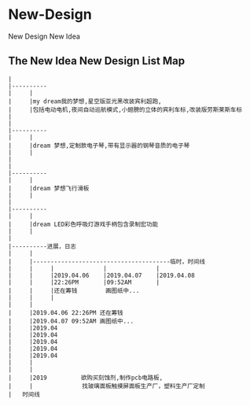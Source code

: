 # New-Design
New Design New Idea

The New Idea New Design List Map
----------
    |
    |----------
    |     |   
    |     |my dream我的梦想,星空版亚光黑改装宾利超跑,
    |     |包括电动电机,夜间自动巡航模式,小翅膀的立体的宾利车标,改装版劳斯莱斯车标
    |
    |
    |----------
    |     |
    |     |dream 梦想,定制款电子琴,带有显示器的钢琴音质的电子琴
    |     |
    |
    |
    |----------
    |     |
    |     |dream 梦想飞行滑板
    |     |
    |
    |----------
    |     |
    |     |dream LED彩色呼吸灯游戏手柄包含录制宏功能  
    |     |    
    |     
    |----------进展，日志
    |     |
    |     |---------------------------------------临时，时间线
    |     |     |              |              |
    |     |     |2019.04.06    |2019.04.07    |2019.04.08
    |     |     |22:26PM       |09:52AM       |
    |     |     |还在筹钱        画图纸中...
    |     |     |
    |     |
    |     |2019.04.06 22:26PM 还在筹钱
    |     |2019.04.07 09:52AM 画图纸中...
    |     |2019.04
    |     |2019.04
    |     |2019.04
    |     |2019.04
    |     |2019.04
    |     |
    |     |
    |     |2019　        欲购买刻蚀剂,制作pcb电路板,
    |     |              找玻璃面板触摸屏面板生产厂，塑料生产厂定制
    |   时间线
    
